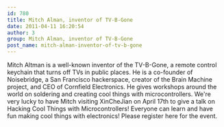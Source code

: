 ```yaml
---
id: 780
title: Mitch Alman, inventor of TV-B-Gone
date: 2011-04-11 16:20:54
author: 3
group: Mitch Alman, inventor of TV-B-Gone
post_name: mitch-alman-inventor-of-tv-b-gone
---
```


Mitch Altman is a well-known inventor of the TV-B-Gone, a remote control keychain that turns off TVs in public places. He is a co-founder of Noisebridge, a San Francisco hackerspace, creator of the Brain Machine project, and CEO of Cornfield Electronics. He gives workshops around the world on soldering and creating cool things with microcontrollers. We're very lucky to have Mitch visiting XinCheJian on April 17th to give a talk on Hacking Cool Things with Microcontrollers! Everyone can learn and have fun making cool things with electronics! Please register here for the event.
